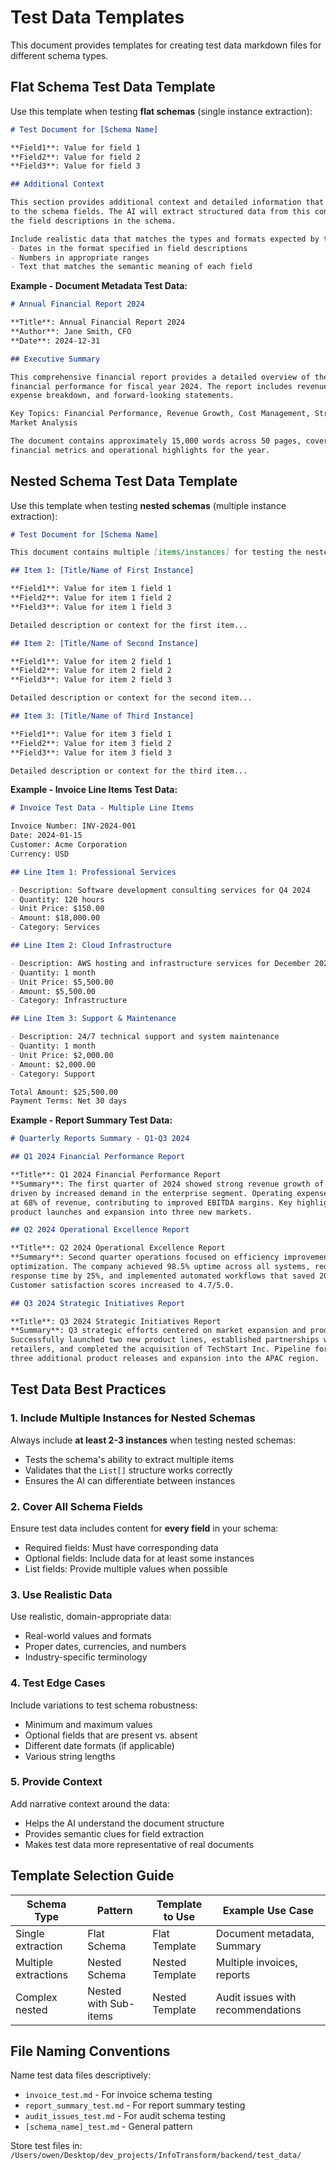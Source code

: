 # Test Data Templates

This document provides templates for creating test data markdown files for different schema types.

## Flat Schema Test Data Template

Use this template when testing **flat schemas** (single instance extraction):

```markdown
# Test Document for [Schema Name]

**Field1**: Value for field 1
**Field2**: Value for field 2
**Field3**: Value for field 3

## Additional Context

This section provides additional context and detailed information that may be relevant
to the schema fields. The AI will extract structured data from this content based on
the field descriptions in the schema.

Include realistic data that matches the types and formats expected by the schema:
- Dates in the format specified in field descriptions
- Numbers in appropriate ranges
- Text that matches the semantic meaning of each field
```

**Example - Document Metadata Test Data:**

```markdown
# Annual Financial Report 2024

**Title**: Annual Financial Report 2024
**Author**: Jane Smith, CFO
**Date**: 2024-12-31

## Executive Summary

This comprehensive financial report provides a detailed overview of the company's
financial performance for fiscal year 2024. The report includes revenue analysis,
expense breakdown, and forward-looking statements.

Key Topics: Financial Performance, Revenue Growth, Cost Management, Strategic Initiatives,
Market Analysis

The document contains approximately 15,000 words across 50 pages, covering all major
financial metrics and operational highlights for the year.
```

## Nested Schema Test Data Template

Use this template when testing **nested schemas** (multiple instance extraction):

```markdown
# Test Document for [Schema Name]

This document contains multiple [items/instances] for testing the nested schema.

## Item 1: [Title/Name of First Instance]

**Field1**: Value for item 1 field 1
**Field2**: Value for item 1 field 2
**Field3**: Value for item 1 field 3

Detailed description or context for the first item...

## Item 2: [Title/Name of Second Instance]

**Field1**: Value for item 2 field 1
**Field2**: Value for item 2 field 2
**Field3**: Value for item 2 field 3

Detailed description or context for the second item...

## Item 3: [Title/Name of Third Instance]

**Field1**: Value for item 3 field 1
**Field2**: Value for item 3 field 2
**Field3**: Value for item 3 field 3

Detailed description or context for the third item...
```

**Example - Invoice Line Items Test Data:**

```markdown
# Invoice Test Data - Multiple Line Items

Invoice Number: INV-2024-001
Date: 2024-01-15
Customer: Acme Corporation
Currency: USD

## Line Item 1: Professional Services

- Description: Software development consulting services for Q4 2024
- Quantity: 120 hours
- Unit Price: $150.00
- Amount: $18,000.00
- Category: Services

## Line Item 2: Cloud Infrastructure

- Description: AWS hosting and infrastructure services for December 2024
- Quantity: 1 month
- Unit Price: $5,500.00
- Amount: $5,500.00
- Category: Infrastructure

## Line Item 3: Support & Maintenance

- Description: 24/7 technical support and system maintenance
- Quantity: 1 month
- Unit Price: $2,000.00
- Amount: $2,000.00
- Category: Support

Total Amount: $25,500.00
Payment Terms: Net 30 days
```

**Example - Report Summary Test Data:**

```markdown
# Quarterly Reports Summary - Q1-Q3 2024

## Q1 2024 Financial Performance Report

**Title**: Q1 2024 Financial Performance Report
**Summary**: The first quarter of 2024 showed strong revenue growth of 15% year-over-year,
driven by increased demand in the enterprise segment. Operating expenses remained controlled
at 68% of revenue, contributing to improved EBITDA margins. Key highlights include successful
product launches and expansion into three new markets.

## Q2 2024 Operational Excellence Report

**Title**: Q2 2024 Operational Excellence Report
**Summary**: Second quarter operations focused on efficiency improvements and process
optimization. The company achieved 98.5% uptime across all systems, reduced average
response time by 25%, and implemented automated workflows that saved 200 hours per week.
Customer satisfaction scores increased to 4.7/5.0.

## Q3 2024 Strategic Initiatives Report

**Title**: Q3 2024 Strategic Initiatives Report
**Summary**: Q3 strategic efforts centered on market expansion and product innovation.
Successfully launched two new product lines, established partnerships with five major
retailers, and completed the acquisition of TechStart Inc. Pipeline for Q4 includes
three additional product releases and expansion into the APAC region.
```

## Test Data Best Practices

### 1. Include Multiple Instances for Nested Schemas

Always include **at least 2-3 instances** when testing nested schemas:
- Tests the schema's ability to extract multiple items
- Validates that the `List[]` structure works correctly
- Ensures the AI can differentiate between instances

### 2. Cover All Schema Fields

Ensure test data includes content for **every field** in your schema:
- Required fields: Must have corresponding data
- Optional fields: Include data for at least some instances
- List fields: Provide multiple values when possible

### 3. Use Realistic Data

Use realistic, domain-appropriate data:
- Real-world values and formats
- Proper dates, currencies, and numbers
- Industry-specific terminology

### 4. Test Edge Cases

Include variations to test schema robustness:
- Minimum and maximum values
- Optional fields that are present vs. absent
- Different date formats (if applicable)
- Various string lengths

### 5. Provide Context

Add narrative context around the data:
- Helps the AI understand the document structure
- Provides semantic clues for field extraction
- Makes test data more representative of real documents

## Template Selection Guide

| Schema Type | Pattern | Template to Use | Example Use Case |
|------------|---------|-----------------|------------------|
| Single extraction | Flat Schema | Flat Template | Document metadata, Summary |
| Multiple extractions | Nested Schema | Nested Template | Multiple invoices, reports |
| Complex nested | Nested with Sub-items | Nested Template | Audit issues with recommendations |

## File Naming Conventions

Name test data files descriptively:
- `invoice_test.md` - For invoice schema testing
- `report_summary_test.md` - For report summary testing
- `audit_issues_test.md` - For audit schema testing
- `[schema_name]_test.md` - General pattern

Store test files in: `/Users/owen/Desktop/dev_projects/InfoTransform/backend/test_data/`
